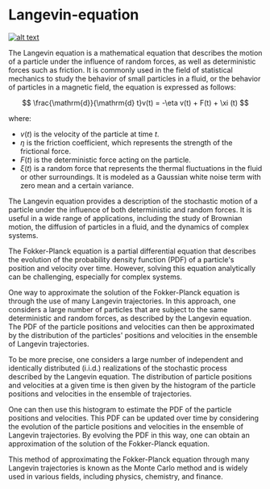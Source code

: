 # Langevin-equation
<a href = "https://github.com/zaman13/Brownian-dynamics-in-a-time-varying-force-field/tree/main/Codes"> <img src="https://img.shields.io/badge/Language- Python-orange" alt="alt text"> </a>

The Langevin equation is a mathematical equation that describes the motion of a particle under the influence of random forces, as well as deterministic forces such as friction. It is commonly used in the field of statistical mechanics to study the behavior of small particles in a fluid, or the behavior of particles in a magnetic field, the equation is expressed as follows:

$$
\frac{\mathrm{d}}{\mathrm{d} t}v(t) = -\eta v(t) + F(t) + \xi (t)
$$

where:

* $v(t)$ is the velocity of the particle at time $t$.
* $\eta$ is the friction coefficient, which represents the strength of the frictional force.
* $F(t)$ is the deterministic force acting on the particle.
* $ξ(t)$ is a random force that represents the thermal fluctuations in the fluid or other surroundings. It is modeled as a Gaussian white noise term with zero mean and a certain variance.

The Langevin equation provides a description of the stochastic motion of a particle under the influence of both deterministic and random forces. It is useful in a wide range of applications, including the study of Brownian motion, the diffusion of particles in a fluid, and the dynamics of complex systems.

The Fokker-Planck equation is a partial differential equation that describes the evolution of the probability density function (PDF) of a particle's position and velocity over time. However, solving this equation analytically can be challenging, especially for complex systems.

One way to approximate the solution of the Fokker-Planck equation is through the use of many Langevin trajectories. In this approach, one considers a large number of particles that are subject to the same deterministic and random forces, as described by the Langevin equation. The PDF of the particle positions and velocities can then be approximated by the distribution of the particles' positions and velocities in the ensemble of Langevin trajectories.

To be more precise, one considers a large number of independent and identically distributed (i.i.d.) realizations of the stochastic process described by the Langevin equation. The distribution of particle positions and velocities at a given time is then given by the histogram of the particle positions and velocities in the ensemble of trajectories.

One can then use this histogram to estimate the PDF of the particle positions and velocities. This PDF can be updated over time by considering the evolution of the particle positions and velocities in the ensemble of Langevin trajectories. By evolving the PDF in this way, one can obtain an approximation of the solution of the Fokker-Planck equation.

This method of approximating the Fokker-Planck equation through many Langevin trajectories is known as the Monte Carlo method and is widely used in various fields, including physics, chemistry, and finance.
